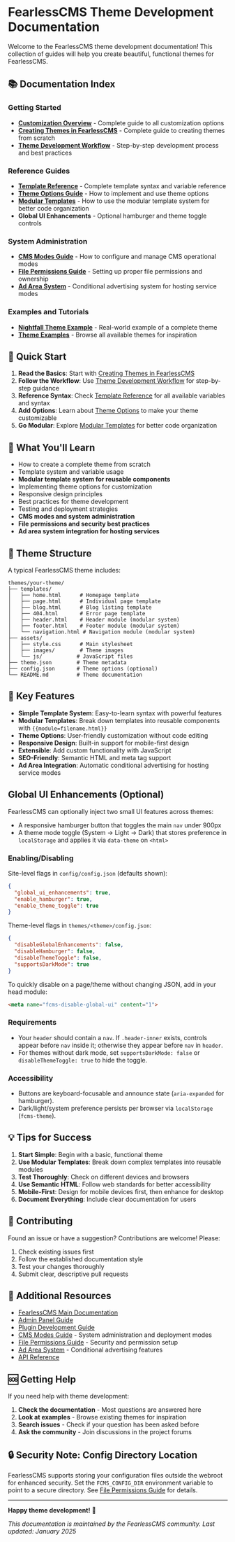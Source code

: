 # FearlessCMS Theme Development Documentation

Welcome to the FearlessCMS theme development documentation! This collection of guides will help you create beautiful, functional themes for FearlessCMS.

## 📚 Documentation Index

### Getting Started
- **[Customization Overview](customization-overview)** - Complete guide to all customization options
- **[Creating Themes in FearlessCMS](creating-themes)** - Complete guide to creating themes from scratch
- **[Theme Development Workflow](theme-development-workflow)** - Step-by-step development process and best practices

### Reference Guides
- **[Template Reference](theme-templates-reference)** - Complete template syntax and variable reference
- **[Theme Options Guide](theme-options-guide)** - How to implement and use theme options
- **[Modular Templates](modular-templates)** - How to use the modular template system for better code organization
- **Global UI Enhancements** - Optional hamburger and theme toggle controls

### System Administration
- **[CMS Modes Guide](cms-modes)** - How to configure and manage CMS operational modes
- **[File Permissions Guide](file-permissions)** - Setting up proper file permissions and ownership
- **[Ad Area System](ad-area-system)** - Conditional advertising system for hosting service modes

### Examples and Tutorials
- **[Nightfall Theme Example](../themes/nightfall/)** - Real-world example of a complete theme
- **[Theme Examples](../themes/)** - Browse all available themes for inspiration

## 🚀 Quick Start

1. **Read the Basics**: Start with [Creating Themes in FearlessCMS](creating-themes)
2. **Follow the Workflow**: Use [Theme Development Workflow](theme-development-workflow) for step-by-step guidance
3. **Reference Syntax**: Check [Template Reference](theme-templates-reference) for all available variables and syntax
4. **Add Options**: Learn about [Theme Options](theme-options-guide) to make your theme customizable
5. **Go Modular**: Explore [Modular Templates](modular-templates) for better code organization

## 🎯 What You'll Learn

- How to create a complete theme from scratch
- Template system and variable usage
- **Modular template system for reusable components**
- Implementing theme options for customization
- Responsive design principles
- Best practices for theme development
- Testing and deployment strategies
- **CMS modes and system administration**
- **File permissions and security best practices**
- **Ad area system integration for hosting services**

## 📁 Theme Structure

A typical FearlessCMS theme includes:

```
themes/your-theme/
├── templates/
│   ├── home.html      # Homepage template
│   ├── page.html      # Individual page template
│   ├── blog.html      # Blog listing template
│   ├── 404.html       # Error page template
│   ├── header.html    # Header module (modular system)
│   ├── footer.html    # Footer module (modular system)
│   └── navigation.html # Navigation module (modular system)
├── assets/
│   ├── style.css      # Main stylesheet
│   ├── images/        # Theme images
│   └── js/           # JavaScript files
├── theme.json        # Theme metadata
├── config.json       # Theme options (optional)
└── README.md         # Theme documentation
```

## 🔧 Key Features

- **Simple Template System**: Easy-to-learn syntax with powerful features
- **Modular Templates**: Break down templates into reusable components with `{{module=filename.html}}`
- **Theme Options**: User-friendly customization without code editing
- **Responsive Design**: Built-in support for mobile-first design
- **Extensible**: Add custom functionality with JavaScript
- **SEO-Friendly**: Semantic HTML and meta tag support
- **Ad Area Integration**: Automatic conditional advertising for hosting service modes

## Global UI Enhancements (Optional)

FearlessCMS can optionally inject two small UI features across themes:

- A responsive hamburger button that toggles the main `nav` under 900px
- A theme mode toggle (System → Light → Dark) that stores preference in `localStorage` and applies it via `data-theme` on `<html>`

### Enabling/Disabling

Site-level flags in `config/config.json` (defaults shown):

```json
{
  "global_ui_enhancements": true,
  "enable_hamburger": true,
  "enable_theme_toggle": true
}
```

Theme-level flags in `themes/<theme>/config.json`:

```json
{
  "disableGlobalEnhancements": false,
  "disableHamburger": false,
  "disableThemeToggle": false,
  "supportsDarkMode": true
}
```

To quickly disable on a page/theme without changing JSON, add in your head module:

```html
<meta name="fcms-disable-global-ui" content="1">
```

### Requirements

- Your `header` should contain a `nav`. If `.header-inner` exists, controls appear before `nav` inside it; otherwise they appear before `nav` in `header`.
- For themes without dark mode, set `supportsDarkMode: false` or `disableThemeToggle: true` to hide the toggle.

### Accessibility

- Buttons are keyboard-focusable and announce state (`aria-expanded` for hamburger).
- Dark/light/system preference persists per browser via `localStorage` (`fcms-theme`).

## 💡 Tips for Success

1. **Start Simple**: Begin with a basic, functional theme
2. **Use Modular Templates**: Break down complex templates into reusable modules
3. **Test Thoroughly**: Check on different devices and browsers
4. **Use Semantic HTML**: Follow web standards for better accessibility
5. **Mobile-First**: Design for mobile devices first, then enhance for desktop
6. **Document Everything**: Include clear documentation for users

## 🤝 Contributing

Found an issue or have a suggestion? Contributions are welcome! Please:

1. Check existing issues first
2. Follow the established documentation style
3. Test your changes thoroughly
4. Submit clear, descriptive pull requests

## 📖 Additional Resources

- [FearlessCMS Main Documentation](../README)
- [Admin Panel Guide](../admin/README)
- [Plugin Development Guide](../plugins/README)
- [CMS Modes Guide](cms-modes) - System administration and deployment modes
- [File Permissions Guide](file-permissions) - Security and permission setup
- [Ad Area System](ad-area-system) - Conditional advertising features
- [API Reference](../docs/api)

## 🆘 Getting Help

If you need help with theme development:

1. **Check the documentation** - Most questions are answered here
2. **Look at examples** - Browse existing themes for inspiration
3. **Search issues** - Check if your question has been asked before
4. **Ask the community** - Join discussions in the project forums

## 🔒 Security Note: Config Directory Location

FearlessCMS supports storing your configuration files outside the webroot for enhanced security. Set the `FCMS_CONFIG_DIR` environment variable to point to a secure directory. See [File Permissions Guide](file-permissions) for details.

---

**Happy theme development!** 🎨

*This documentation is maintained by the FearlessCMS community. Last updated: January 2025* 